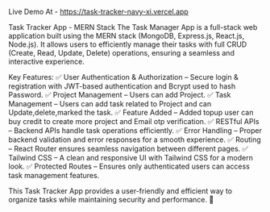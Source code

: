 Live Demo At - https://task-tracker-navy-xi.vercel.app

Task Tracker App - MERN Stack The Task Manager App is a full-stack web application built using the MERN stack (MongoDB, Express.js, React.js, Node.js). It allows users to efficiently manage their tasks with full CRUD (Create, Read, Update, Delete) operations, ensuring a seamless and interactive experience.

Key Features:
✅ User Authentication & Authorization – Secure login & registration with JWT-based authentication and Bcrypt used to hash Password. 
✅ Project Management – Users can add Project. 
✅ Task Management – Users can add task related to Project and can Update,delete,marked the task. 
✅ Feature Added – Added topup user can buy credit to create more project and Email otp verification. 
✅ RESTful APIs – Backend APIs handle task operations efficiently. 
✅ Error Handling – Proper backend validation and error responses for a smooth experience. 
✅ Routing – React Router ensures seamless navigation between different pages. 
✅ Tailwind CSS – A clean and responsive UI with Tailwind CSS for a modern look. 
✅ Protected Routes – Ensures only authenticated users can access task management features.

This Task Tracker App provides a user-friendly and efficient way to organize tasks while maintaining security and performance. 🚀
